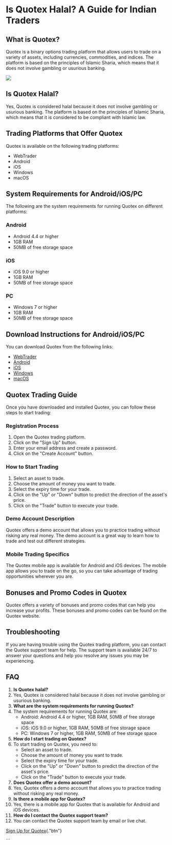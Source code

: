 # Is Quotex Halal? A Guide for Indian Traders

## What is Quotex?

Quotex is a binary options trading platform that allows users to trade
on a variety of assets, including currencies, commodities, and indices.
The platform is based on the principles of Islamic Sharia, which means
that it does not involve gambling or usurious banking.

[![](https://static.quotex.io/files/4_en/300_250.jpg)](https://traff.sbs/brokerqxlid)

## Is Quotex Halal?

Yes, Quotex is considered halal because it does not involve gambling or
usurious banking. The platform is based on the principles of Islamic
Sharia, which means that it is considered to be compliant with Islamic
law.

## Trading Platforms that Offer Quotex

Quotex is available on the following trading platforms:

-   WebTrader
-   Android
-   iOS
-   Windows
-   macOS

## System Requirements for Android/iOS/PC

The following are the system requirements for running Quotex on
different platforms:

### Android

-   Android 4.4 or higher
-   1GB RAM
-   50MB of free storage space

### iOS

-   iOS 9.0 or higher
-   1GB RAM
-   50MB of free storage space

### PC

-   Windows 7 or higher
-   1GB RAM
-   50MB of free storage space

## Download Instructions for Android/iOS/PC

You can download Quotex from the following links:

-   [WebTrader](\%22https://broker-qx.pro/sign-up/?lid=1102511\%22)
-   [Android](\%22https://broker-qx.pro/sign-up/?lid=1102511\%22)
-   [iOS](\%22https://broker-qx.pro/sign-up/?lid=1102511\%22)
-   [Windows](\%22https://broker-qx.pro/sign-up/?lid=1102511\%22)
-   [macOS](\%22https://broker-qx.pro/sign-up/?lid=1102511\%22)

## Quotex Trading Guide

Once you have downloaded and installed Quotex, you can follow these
steps to start trading:

### Registration Process

1.  Open the Quotex trading platform.
2.  Click on the "Sign Up" button.
3.  Enter your email address and create a password.
4.  Click on the "Create Account" button.

### How to Start Trading

1.  Select an asset to trade.
2.  Choose the amount of money you want to trade.
3.  Select the expiry time for your trade.
4.  Click on the "Up" or "Down" button to predict the
    direction of the asset\'s price.
5.  Click on the "Trade" button to execute your trade.

### Demo Account Description

Quotex offers a demo account that allows you to practice trading without
risking any real money. The demo account is a great way to learn how to
trade and test out different strategies.

### Mobile Trading Specifics

The Quotex mobile app is available for Android and iOS devices. The
mobile app allows you to trade on the go, so you can take advantage of
trading opportunities wherever you are.

## Bonuses and Promo Codes in Quotex

Quotex offers a variety of bonuses and promo codes that can help you
increase your profits. These bonuses and promo codes can be found on the
Quotex website.

## Troubleshooting

If you are having trouble using the Quotex trading platform, you can
contact the Quotex support team for help. The support team is available
24/7 to answer your questions and help you resolve any issues you may be
experiencing.

## FAQ

1.  **Is Quotex halal?**
2.  Yes, Quotex is considered halal because it does not involve gambling
    or usurious banking.
3.  **What are the system requirements for running Quotex?**
4.  The system requirements for running Quotex are:
    -   Android: Android 4.4 or higher, 1GB RAM, 50MB of free storage
        space
    -   iOS: iOS 9.0 or higher, 1GB RAM, 50MB of free storage space
    -   PC: Windows 7 or higher, 1GB RAM, 50MB of free storage space
5.  **How do I start trading on Quotex?**
6.  To start trading on Quotex, you need to:
    -   Select an asset to trade.
    -   Choose the amount of money you want to trade.
    -   Select the expiry time for your trade.
    -   Click on the "Up" or "Down" button to predict the
        direction of the asset\'s price.
    -   Click on the "Trade" button to execute your trade.
7.  **Does Quotex offer a demo account?**
8.  Yes, Quotex offers a demo account that allows you to practice
    trading without risking any real money.
9.  **Is there a mobile app for Quotex?**
10. Yes, there is a mobile app for Quotex that is available for Android
    and iOS devices.
11. **How do I contact the Quotex support team?**
12. You can contact the Quotex support team by email or live chat.

[Sign Up for
Quotex](\%22https://broker-qx.pro/sign-up/?lid=1102511\%22){."btn"}

\`\`\`

